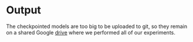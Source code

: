 # Output

The checkpointed models are too big to be uploaded to git, so they remain on a
shared Google
[drive](https://drive.google.com/drive/u/0/folders/1cAq2hoisFAXgKR5hfXgJE6I-1S9_-sk2)
where we performed all of our experiments.
